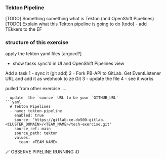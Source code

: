 ### Tekton Pipeline 
[TODO] Something something what is Tekton (and OpenShift Pipelines)
[TODO] Explain what this Tekton pipeline is going to do
[todo] - add TEkkers to the EF

### structure of this exercise
apply the tekton yaml files [argocd?]
- show tasks sync'd in UI and OpenShift Pipelines view 

Add a task
1 - sync it (git add) 
2 - Fork PB-API to GitLab. Get EventListener URL and add it as webhook to ze Git
3 - update the file
4 - see it works

pulled from other exercise ....
```
- update  the `source` URL to be your `GITHUB_URL`
```yaml
  # Tekton Pipelines
  - name: tekton-pipeline
    enabled: true
    source: "https://gitlab-ce.do500-gitlab.<CLUSTER_DOMAIN>/<TEAM_NAME>/tech-exercise.git"
    source_ref: main
    source_path: tekton
    values:
      team: <TEAM_NAME>
```


🪄 OBSERVE PIPELINE RUNNING :D 

